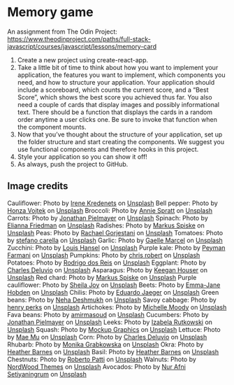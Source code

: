 # Memory game
An assignment from The Odin Project: https://www.theodinproject.com/paths/full-stack-javascript/courses/javascript/lessons/memory-card

1. Create a new project using create-react-app.
2. Take a little bit of time to think about how you want to implement your application, the features you want to implement, which components you need, and how to structure your application. Your application should include a scoreboard, which counts the current score, and a “Best Score”, which shows the best score you achieved thus far. You also need a couple of cards that display images and possibly informational text. There should be a function that displays the cards in a random order anytime a user clicks one. Be sure to invoke that function when the component mounts.
3. Now that you’ve thought about the structure of your application, set up the folder structure and start creating the components. We suggest you use functional components and therefore hooks in this project.
4. Style your application so you can show it off!
5. As always, push the project to GitHub.

## Image credits
Cauliflower: Photo by <a href="https://unsplash.com/@ikredenets?utm_source=unsplash&utm_medium=referral&utm_content=creditCopyText">Irene Kredenets</a> on <a href="https://unsplash.com/s/photos/vegetable?utm_source=unsplash&utm_medium=referral&utm_content=creditCopyText">Unsplash</a>
Bell pepper: Photo by <a href="https://unsplash.com/@panvojtek?utm_source=unsplash&utm_medium=referral&utm_content=creditCopyText">Honza Vojtek</a> on <a href="https://unsplash.com/s/photos/vegetable?utm_source=unsplash&utm_medium=referral&utm_content=creditCopyText">Unsplash</a>
Broccoli: Photo by <a href="https://unsplash.com/@anniespratt?utm_source=unsplash&utm_medium=referral&utm_content=creditCopyText">Annie Spratt</a> on <a href="https://unsplash.com/s/photos/vegetable?utm_source=unsplash&utm_medium=referral&utm_content=creditCopyText">Unsplash</a>
Carrots: Photo by <a href="https://unsplash.com/@jonathanpielmayer?utm_source=unsplash&utm_medium=referral&utm_content=creditCopyText">Jonathan Pielmayer</a> on <a href="https://unsplash.com/s/photos/vegetable?utm_source=unsplash&utm_medium=referral&utm_content=creditCopyText">Unsplash</a>
Spinach: Photo by <a href="https://unsplash.com/@fruitorvegetable?utm_source=unsplash&utm_medium=referral&utm_content=creditCopyText">Elianna Friedman</a> on <a href="https://unsplash.com/s/photos/vegetable?utm_source=unsplash&utm_medium=referral&utm_content=creditCopyText">Unsplash</a>
Radishes: Photo by <a href="https://unsplash.com/@markusspiske?utm_source=unsplash&utm_medium=referral&utm_content=creditCopyText">Markus Spiske</a> on <a href="https://unsplash.com/s/photos/vegetable?utm_source=unsplash&utm_medium=referral&utm_content=creditCopyText">Unsplash</a>
Peas: Photo by <a href="https://unsplash.com/@rachaelgorjestani?utm_source=unsplash&utm_medium=referral&utm_content=creditCopyText">Rachael Gorjestani</a> on <a href="https://unsplash.com/s/photos/vegetable?utm_source=unsplash&utm_medium=referral&utm_content=creditCopyText">Unsplash</a>
Tomatoes: Photo by <a href="https://unsplash.com/@stefanocarella?utm_source=unsplash&utm_medium=referral&utm_content=creditCopyText">stefano carella</a> on <a href="https://unsplash.com/s/photos/vegetable?utm_source=unsplash&utm_medium=referral&utm_content=creditCopyText">Unsplash</a>
Garlic: Photo by <a href="https://unsplash.com/@gaellemarcel?utm_source=unsplash&utm_medium=referral&utm_content=creditCopyText">Gaelle Marcel</a> on <a href="https://unsplash.com/s/photos/vegetable?utm_source=unsplash&utm_medium=referral&utm_content=creditCopyText">Unsplash</a>
Zucchini: Photo by <a href="https://unsplash.com/@louishansel?utm_source=unsplash&utm_medium=referral&utm_content=creditCopyText">Louis Hansel</a> on <a href="https://unsplash.com/s/photos/vegetable?utm_source=unsplash&utm_medium=referral&utm_content=creditCopyText">Unsplash</a>
Purple kale: Photo by <a href="https://unsplash.com/@peymanfarmani?utm_source=unsplash&utm_medium=referral&utm_content=creditCopyText">Peyman Farmani</a> on <a href="https://unsplash.com/s/photos/vegetable?utm_source=unsplash&utm_medium=referral&utm_content=creditCopyText">Unsplash</a>
Pumpkins: Photo by <a href="https://unsplash.com/@chris_robert?utm_source=unsplash&utm_medium=referral&utm_content=creditCopyText">chris robert</a> on <a href="https://unsplash.com/s/photos/vegetable?utm_source=unsplash&utm_medium=referral&utm_content=creditCopyText">Unsplash</a>
Potatoes: Photo by <a href="https://unsplash.com/@rodreis?utm_source=unsplash&utm_medium=referral&utm_content=creditCopyText">Rodrigo dos Reis</a> on <a href="https://unsplash.com/s/photos/vegetable?utm_source=unsplash&utm_medium=referral&utm_content=creditCopyText">Unsplash</a>
Eggplant: Photo by <a href="https://unsplash.com/@charlesdeluvio?utm_source=unsplash&utm_medium=referral&utm_content=creditCopyText">Charles Deluvio</a> on <a href="https://unsplash.com/s/photos/vegetable?utm_source=unsplash&utm_medium=referral&utm_content=creditCopyText">Unsplash</a>
Asparagus: Photo by <a href="https://unsplash.com/@khouser01?utm_source=unsplash&utm_medium=referral&utm_content=creditCopyText">Keegan Houser</a> on <a href="https://unsplash.com/s/photos/vegetable?utm_source=unsplash&utm_medium=referral&utm_content=creditCopyText">Unsplash</a>
Red chard: Photo by <a href="https://unsplash.com/@markusspiske?utm_source=unsplash&utm_medium=referral&utm_content=creditCopyText">Markus Spiske</a> on <a href="https://unsplash.com/s/photos/vegetable?utm_source=unsplash&utm_medium=referral&utm_content=creditCopyText">Unsplash</a>
Purple cauliflower: Photo by <a href="https://unsplash.com/@sheilajoy?utm_source=unsplash&utm_medium=referral&utm_content=creditCopyText">Sheila Joy</a> on <a href="https://unsplash.com/s/photos/vegetable?utm_source=unsplash&utm_medium=referral&utm_content=creditCopyText">Unsplash</a>
Beets: Photo by <a href="https://unsplash.com/@emmalejane?utm_source=unsplash&utm_medium=referral&utm_content=creditCopyText">Emma-Jane Hobden</a> on <a href="https://unsplash.com/s/photos/vegetable?utm_source=unsplash&utm_medium=referral&utm_content=creditCopyText">Unsplash</a>
Chilis: Photo by <a href="https://unsplash.com/@designerjaeger?utm_source=unsplash&utm_medium=referral&utm_content=creditCopyText">Eduardo Jaeger</a> on <a href="https://unsplash.com/s/photos/vegetable?utm_source=unsplash&utm_medium=referral&utm_content=creditCopyText">Unsplash</a>
Green beans: Photo by <a href="https://unsplash.com/@nehadeshmukh?utm_source=unsplash&utm_medium=referral&utm_content=creditCopyText">Neha Deshmukh</a> on <a href="https://unsplash.com/s/photos/vegetable?utm_source=unsplash&utm_medium=referral&utm_content=creditCopyText">Unsplash</a>
Savoy cabbage: Photo by <a href="https://unsplash.com/@hjkp?utm_source=unsplash&utm_medium=referral&utm_content=creditCopyText">henry perks</a> on <a href="https://unsplash.com/s/photos/vegetable?utm_source=unsplash&utm_medium=referral&utm_content=creditCopyText">Unsplash</a>
Artichokes: Photo by <a href="https://unsplash.com/@michmood?utm_source=unsplash&utm_medium=referral&utm_content=creditCopyText">Michelle Moody</a> on <a href="https://unsplash.com/s/photos/vegetable?utm_source=unsplash&utm_medium=referral&utm_content=creditCopyText">Unsplash</a>
Fava beans: Photo by <a href="https://unsplash.com/@amirmasoud32?utm_source=unsplash&utm_medium=referral&utm_content=creditCopyText">amirmasoud</a> on <a href="https://unsplash.com/s/photos/vegetable?utm_source=unsplash&utm_medium=referral&utm_content=creditCopyText">Unsplash</a>
Cucumbers: Photo by <a href="https://unsplash.com/@jonathanpielmayer?utm_source=unsplash&utm_medium=referral&utm_content=creditCopyText">Jonathan Pielmayer</a> on <a href="https://unsplash.com/s/photos/vegetable?utm_source=unsplash&utm_medium=referral&utm_content=creditCopyText">Unsplash</a>
Leeks: Photo by <a href="https://unsplash.com/@izajankowska?utm_source=unsplash&utm_medium=referral&utm_content=creditCopyText">Izabela Rutkowski</a> on <a href="https://unsplash.com/s/photos/vegetable?utm_source=unsplash&utm_medium=referral&utm_content=creditCopyText">Unsplash</a>
Squash: Photo by <a href="https://unsplash.com/@mockupgraphics?utm_source=unsplash&utm_medium=referral&utm_content=creditCopyText">Mockup Graphics</a> on <a href="https://unsplash.com/s/photos/vegetable?utm_source=unsplash&utm_medium=referral&utm_content=creditCopyText">Unsplash</a>
Lettuce: Photo by <a href="https://unsplash.com/@picoftasty?utm_source=unsplash&utm_medium=referral&utm_content=creditCopyText">Mae Mu</a> on <a href="https://unsplash.com/s/photos/vegetable?utm_source=unsplash&utm_medium=referral&utm_content=creditCopyText">Unsplash</a>
Corn: Photo by <a href="https://unsplash.com/@charlesdeluvio?utm_source=unsplash&utm_medium=referral&utm_content=creditCopyText">Charles Deluvio</a> on <a href="https://unsplash.com/s/photos/vegetable?utm_source=unsplash&utm_medium=referral&utm_content=creditCopyText">Unsplash</a>
Rhubarb: Photo by <a href="https://unsplash.com/@moniqa?utm_source=unsplash&utm_medium=referral&utm_content=creditCopyText">Monika Grabkowska</a> on <a href="https://unsplash.com/s/photos/vegetable?utm_source=unsplash&utm_medium=referral&utm_content=creditCopyText">Unsplash</a>
Okra: Photo by <a href="https://unsplash.com/@heatherbarnes?utm_source=unsplash&utm_medium=referral&utm_content=creditCopyText">Heather Barnes</a> on <a href="https://unsplash.com/s/photos/vegetable?utm_source=unsplash&utm_medium=referral&utm_content=creditCopyText">Unsplash</a>
Basil: Photo by <a href="https://unsplash.com/@heatherbarnes?utm_source=unsplash&utm_medium=referral&utm_content=creditCopyText">Heather Barnes</a> on <a href="https://unsplash.com/s/photos/vegetable?utm_source=unsplash&utm_medium=referral&utm_content=creditCopyText">Unsplash</a>
Chestnuts: Photo by <a href="https://unsplash.com/@roby54?utm_source=unsplash&utm_medium=referral&utm_content=creditCopyText">Roberto Patti</a> on <a href="https://unsplash.com/s/photos/vegetable?utm_source=unsplash&utm_medium=referral&utm_content=creditCopyText">Unsplash</a>
Walnuts: Photo by <a href="https://unsplash.com/@nordwood?utm_source=unsplash&utm_medium=referral&utm_content=creditCopyText">NordWood Themes</a> on <a href="https://unsplash.com/s/photos/vegetable?utm_source=unsplash&utm_medium=referral&utm_content=creditCopyText">Unsplash</a>
Avocados: Photo by <a href="https://unsplash.com/@nurafnisetiyaningrum?utm_source=unsplash&utm_medium=referral&utm_content=creditCopyText">Nur Afni Setiyaningrum</a> on <a href="https://unsplash.com/s/photos/vegetable?utm_source=unsplash&utm_medium=referral&utm_content=creditCopyText">Unsplash</a>

